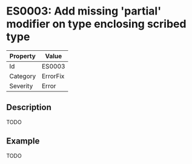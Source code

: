 # ES0003: Add missing 'partial' modifier on type enclosing scribed type

| Property | Value |
| --- | --- |
| Id | ES0003 |
| Category | ErrorFix |
| Severity | Error |

## Description

TODO

## Example

TODO
